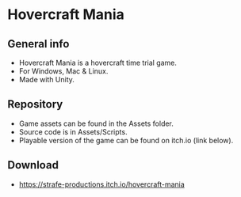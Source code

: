 # Hovercraft Mania
 
## General info

- Hovercraft Mania is a hovercraft time trial game.
- For Windows, Mac & Linux.
- Made with Unity.

## Repository

- Game assets can be found in the Assets folder.
- Source code is in Assets/Scripts.
- Playable version of the game can be found on itch.io (link below).

## Download

- https://strafe-productions.itch.io/hovercraft-mania
